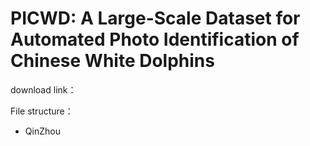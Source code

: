 # PICWD: A Large-Scale Dataset for Automated Photo Identification of Chinese White Dolphins

download link：

File structure：
- QinZhou
